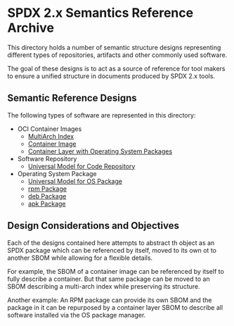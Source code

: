 # SPDX 2.x Semantics Reference Archive

This directory holds a number of semantic structure designs representing
different types of repositories, artifacts and other commonly used software.

The goal of these designs is to act as a source of reference for tool makers to
ensure a unified structure in documents produced by SPDX 2.x tools.

## Semantic Reference Designs

The following types of software are represented in this directory:

* OCI Container Images
  * [MultiArch Index](oci-multiarch-index.md)
  * [Container Image](oci-image.md)
  * [Container Layer with Operating System Packages](oci-layer.md)
* Software Repository
  * [Universal Model for Code Repository](code-repository.md)
* Operating System Package
  * [Universal Model for OS Package](os-package.md)
  * [rpm Package](os-rpm.md)
  * [deb Package](os-deb.md)
  * [apk Package](os-apk.md)

## Design Considerations and Objectives

Each of the designs contained here attempts to abstract th object as an SPDX
package which can be referenced by itself, moved to its own ot to another SBOM
while allowing for a flexible details.

For example, the SBOM of a container image can be referenced by itself to fully
describe a container. But that same package can be moved to an SBOM describing
a multi-arch index while preserving its structure.

Another example: An RPM package can provide its own SBOM and the package in it can
be repurposed by a container layer SBOM to describe all software installed via the
OS package manager.
